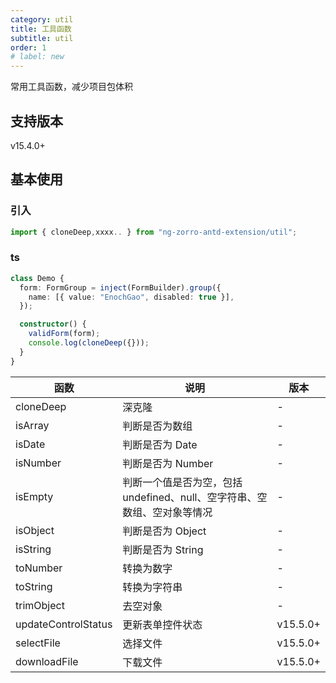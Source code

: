 ```yaml
---
category: util
title: 工具函数
subtitle: util
order: 1
# label: new
---
```


常用工具函数，减少项目包体积

## 支持版本

<label type="success">v15.4.0+</label>

## 基本使用

### 引入

```typescript
import { cloneDeep,xxxx.. } from "ng-zorro-antd-extension/util";

```

### ts

```typescript
class Demo {
  form: FormGroup = inject(FormBuilder).group({
    name: [{ value: "EnochGao", disabled: true }],
  });

  constructor() {
    validForm(form);
    console.log(cloneDeep({}));
  }
}
```

| 函数                | 说明                                                                     | 版本                                   |
| ------------------- | ------------------------------------------------------------------------ | -------------------------------------- |
| cloneDeep           | 深克隆                                                                   | -                                      |
| isArray             | 判断是否为数组                                                           | -                                      |
| isDate              | 判断是否为 Date                                                          | -                                      |
| isNumber            | 判断是否为 Number                                                        | -                                      |
| isEmpty             | 判断一个值是否为空，包括 undefined、null、空字符串、空数组、空对象等情况 | -                                      |
| isObject            | 判断是否为 Object                                                        | -                                      |
| isString            | 判断是否为 String                                                        | -                                      |
| toNumber            | 转换为数字                                                               | -                                      |
| toString            | 转换为字符串                                                             | -                                      |
| trimObject          | 去空对象                                                                 | -                                      |
| updateControlStatus | 更新表单控件状态                                                         | <label type="success">v15.5.0+</label> |
| selectFile          | 选择文件                                                                 | <label type="success">v15.5.0+</label> |
| downloadFile        | 下载文件                                                                 | <label type="success">v15.5.0+</label> |
